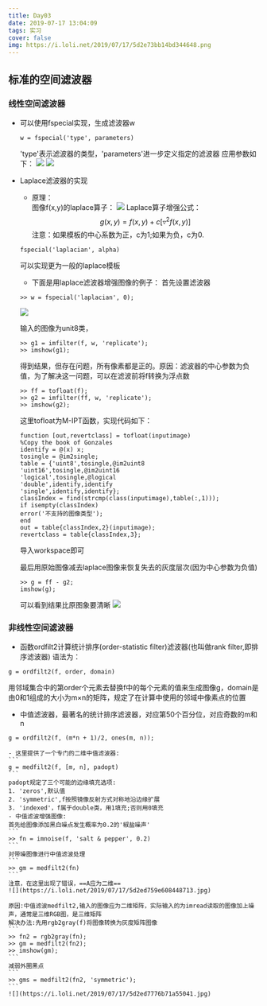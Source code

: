 ```yaml
---
title: Day03
date: 2019-07-17 13:04:09
tags: 实习
cover: false
img: https://i.loli.net/2019/07/17/5d2e73bb14bd344648.png
---
```


## 标准的空间滤波器

### 线性空间滤波器
- 可以使用fspecial实现，生成滤波器w
    ```
    w = fspecial('type', parameters)
    ```
    'type'表示滤波器的类型，'parameters'进一步定义指定的滤波器
    应用参数如下：
    ![](https://i.loli.net/2019/07/17/5d2eba0f5055d41026.jpg)
    ![](https://i.loli.net/2019/07/17/5d2ec9491164776894.jpg)
- Laplace滤波器的实现
    + 原理：    
    图像f(x,y)的laplace算子：
    ![](https://i.loli.net/2019/07/17/5d2ec90e6a75162149.jpg)
    Laplace算子增强公式：
    $$g(x,y) = f(x,y)+c[\triangledown ^2 f(x,y)]$$
    注意：如果模板的中心系数为正，c为1;如果为负，c为0.
    ```
    fspecial('laplacian', alpha)
    ```
    可以实现更为一般的laplace模板

    - 下面是用laplace滤波器增强图像的例子：
    首先设置滤波器
    ```
    >> w = fspecial('laplacian', 0);
    ```
    ![](https://i.loli.net/2019/07/17/5d2ed6fcca83142276.jpg)

    输入的图像为unit8类，
    ```
    >> g1 = imfilter(f, w, 'replicate');
    >> imshow(g1);
    ```
    得到结果，但存在问题，所有像素都是正的。原因：滤波器的中心参数为负值，为了解决这一问题，可以在滤波前将f转换为浮点数
    ```
    >> ff = tofloat(f);
    >> g2 = imfilter(ff, w, 'replicate');
    >> imshow(g2);
    ```
    这里tofloat为M-IPT函数，实现代码如下：
    ```
    function [out,revertclass] = tofloat(inputimage)
    %Copy the book of Gonzales
    identify = @(x) x;
    tosingle = @im2single;
    table = {'uint8',tosingle,@im2uint8
    'uint16',tosingle,@im2uint16
    'logical',tosingle,@logical
    'double',identify,identify
    'single',identify,identify};
    classIndex = find(strcmp(class(inputimage),table(:,1)));
    if isempty(classIndex)
    error('不支持的图像类型');
    end
    out = table{classIndex,2}(inputimage);
    revertclass = table{classIndex,3};
    ```
    导入workspace即可

    最后用原始图像减去laplace图像来恢复失去的灰度层次(因为中心参数为负值)
    ```
    >> g = ff - g2;
    imshow(g);
    ```
    可以看到结果比原图象要清晰
![](https://i.loli.net/2019/07/17/5d2ed69eaa47174206.jpg)
### 非线性空间滤波器

- 函数ordfilt2计算统计排序(order-statistic filter)滤波器(也叫做rank filter,即排序滤波器)
语法为：
```
g = ordfilt2(f, order, domain)
```
用邻域集合中的第order个元素去替换f中的每个元素的值来生成图像g，domain是由0和1组成的大小为m×n的矩阵，规定了在计算中使用的邻域中像素点的位置
- 中值滤波器，最著名的统计排序滤波器，对应第50个百分位，对应奇数的m和n
```
g = ordfilt2(f, (m*n + 1)/2, ones(m, n));
```
    - 这里提供了一个专门的二维中值滤波器:
    ```
    g = medfilt2(f, [m, n], padopt)
    ```
    padopt规定了三个可能的边缘填充选项:
    1. 'zeros',默认值
    2. 'symmetric',f按照镜像反射方式对称地沿边缘扩展
    3. 'indexed'，f属于double类，用1填充;否则用0填充
    - 中值滤波增强图像:
    首先给图像添加黑白噪点发生概率为0.2的'椒盐噪声'
    ```
    >> fn = imnoise(f, 'salt & pepper', 0.2)
    ```
    对带噪图像进行中值滤波处理
    ```
    >> gm = medfilt2(fn)
    ```
    注意，在这里出现了错误，==A应为二维==
    ![](https://i.loli.net/2019/07/17/5d2ed759e608448713.jpg)

    原因:中值滤波medfilt2,输入的图像应为二维矩阵，实际输入的为imread读取的图像加上噪声，通常是三维RGB图，是三维矩阵
    解决办法:先用rgb2gray(f)将图像转换为灰度矩阵图像
    ```
    >> fn2 = rgb2gray(fn);
    >> gm = medfilt2(fn2);
    >> imshow(gm);
    ```
    减弱外圈黑点
    ```
    >> gms = medfilt2(fn2, 'symmetric');
    ```
    ![](https://i.loli.net/2019/07/17/5d2ed7776b71a55041.jpg)


